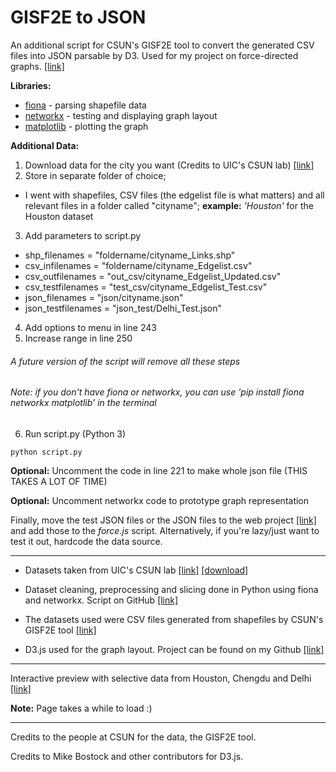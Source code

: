 # GISF2E to JSON
An additional script for CSUN's GISF2E tool to convert the generated CSV files into JSON parsable by D3. Used for my project on force-directed graphs. [[link]](https://github.com/aadithpm/force-road)

**Libraries:** 
* [fiona](https://github.com/Toblerity/Fiona) - parsing shapefile data
* [networkx](https://github.com/networkx/networkx) - testing and displaying graph layout
* [matplotlib](https://github.com/matplotlib/matplotlib) - plotting the graph

**Additional Data:**

1. Download data for the city you want (Credits to UIC's CSUN lab) [[link]](https://figshare.com/authors/Urban_Road_Networks/1263210)
2. Store in separate folder of choice;
- I went with shapefiles, CSV files (the edgelist file is what matters) and all relevant files in a folder called "cityname"; **example:** *'Houston'* for the Houston dataset
3. Add parameters to script.py
- shp_filenames = "foldername/cityname_Links.shp"
- csv_infilenames = "foldername/cityname_Edgelist.csv"
- csv_outfilenames = "out_csv/cityname_Edgelist_Updated.csv"
- csv_testfilenames = "test_csv/cityname_Edgelist_Test.csv"
- json_filenames = "json/cityname.json"
- json_testfilenames = "json_test/Delhi_Test.json"
4. Add options to menu in line 243
5. Increase range in line 250

###### A future version of the script will remove all these steps
###### Note: if you don't have fiona or networkx, you can use 'pip install fiona networkx matplotlib' in the terminal

6. Run script.py (Python 3)
```
python script.py
```

**Optional:** Uncomment the code in line 221 to make whole json file (THIS TAKES A LOT OF TIME)

**Optional:** Uncomment networkx code to prototype graph representation

Finally, move the test JSON files or the JSON files to the web project [[link]](https://github.com/aadithpm/force-road) and add those to the *force.js* script. Alternatively, if you're lazy/just want to test it out, hardcode the data source.


***

* Datasets taken from UIC's CSUN lab [[link]](https://csun.uic.edu/datasets.html)  [[download]](https://figshare.com/articles/Urban_Road_Network_Data/2061897)

* Dataset cleaning, preprocessing and slicing done in Python using fiona and networkx. Script on GitHub [[link]](https://github.com/aadithpm/edges-to-json)

* The datasets used were CSV files generated from shapefiles by CSUN's GISF2E tool [[link]](https://github.com/csunlab/GISF2E/tree/master/Python/v1.20)

* D3.js used for the graph layout. Project can be found on my Github [[link]](https://github.com/aadithpm/force-road)

***
Interactive preview with selective data from Houston, Chengdu and Delhi [[link]](https://aadithpm.github.io/force-road/)

**Note:** Page takes a while to load :)
***

Credits to the people at CSUN for the data, the GISF2E tool.

Credits to Mike Bostock and other contributors for D3.js.
